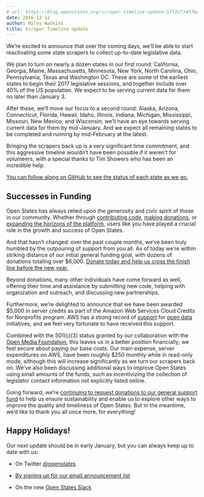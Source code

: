 ```yaml
---
# url: https://blog.openstates.org/scraper-timeline-update-57f2c73457ba
date: 2016-12-12
author: Miles Watkins
title: Scraper Timeline Update
---
```


We’re excited to announce that over the coming days, we’ll be able to start reactivating some state scrapers to collect up-to-date legislative data.

We plan to turn on nearly a dozen states in our first round: California, Georgia, Maine, Massachusetts, Minnesota, New York, North Carolina, Ohio, Pennsylvania, Texas and Washington DC. These are some of the earliest states to begin their 2017 legislative sessions, and together include over 40% of the US population. We expect to be serving current data for them no later than January 3.

After these, we’ll move our focus to a second round: Alaska, Arizona, Connecticut, Florida, Hawaii, Idaho, Illinois, Indiana, Michigan, Mississippi, Missouri, New Mexico, and Wisconsin; we’ll have an eye towards serving current data for them by mid-January. And we expect all remaining states to be completed and running by mid-February at the latest.

Bringing the scrapers back up is a very significant time commitment, and this aggressive timeline wouldn’t have been possible if it weren’t for volunteers, with a special thanks to Tim Showers who has been an incredible help.

[You can follow along on GitHub to see the status of each state as we go.](https://github.com/openstates/planning/issues/11)

## Successes in Funding

Open States has always relied upon the generosity and civic spirit of those in our community. Whether through [contributing code](https://github.com/openstates/openstates/graphs/contributors), [making donations](https://www.generosity.com/fundraising/open-states-general-support-fund), or [expanding the horizons of the platform](https://dssg.uchicago.edu/lid/), users like you have played a crucial role in the growth and success of Open States.

And that hasn’t changed: over the past couple months, we’ve been truly humbled by the outpouring of support from you all. As of today we’re within striking distance of our initial general funding goal, with dozens of donations totaling over $6,000. [Donate today and help us cross the finish line before the new year.](https://www.generosity.com/fundraising/open-states-general-support-fund)

Beyond donations, many other individuals have come forward as well, offering their time and assistance by submitting new code, helping with organization and outreach, and discussing new partnerships.

Furthermore, we’re delighted to announce that we have been awarded $5,000 in server credits as part of the Amazon Web Services Cloud Credits for Nonprofits program. AWS has a strong record of [support](https://aws.amazon.com/government-education/open-data/) for [open data](https://aws.amazon.com/public-datasets/) initiatives, and we feel very fortunate to have received this support.

Combined with the 501(c)(3) status granted by our collaboration with the [Open Media Foundation](http://openmediafoundation.org/), this leaves us in a better position financially; we feel secure about paying our base costs. Our main expense, server expenditures on AWS, have been roughly $250 monthly while in read-only mode, although this will increase significantly as we turn our scrapers back on. We’ve also been discussing additional ways to improve Open States using small amounts of the funds, such as incentivizing the collection of legislator contact information not explicitly listed online.

Going forward, we’re [continuing to request donations to our general support fund](https://www.generosity.com/fundraising/open-states-general-support-fund) to help us ensure sustainability and enable us to explore other ways to improve the quality and timeliness of Open States. But in the meantime, we’d like to thank you all once more, for everything!

## Happy Holidays!

Our next update should be in early January, but you can always keep up to date with us:

* On Twitter [@openstates](https://twitter.com/openstates)

* [By signing up for our email announcement list](http://eepurl.com/csjDef)

* On the new [Open States Slack](https://openstates-slack.herokuapp.com/)
